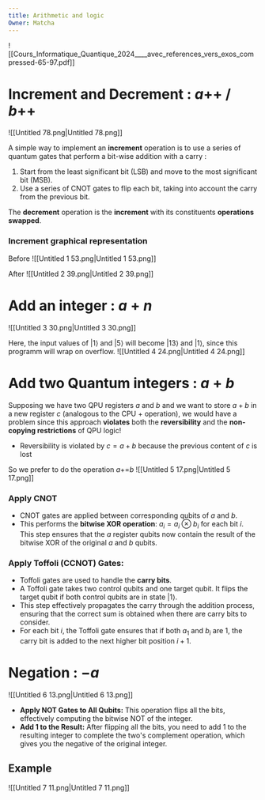 ```yaml
---
title: Arithmetic and logic
Owner: Matcha
---
```

![[Cours_Informatique_Quantique_2024____avec_references_vers_exos_compressed-65-97.pdf]]

# Increment and Decrement : $a$++ / $b$++
![[Untitled 78.png|Untitled 78.png]]

  
A simple way to implement an **increment** operation is to use a series of quantum gates that perform a bit-wise addition with a carry :
1. Start from the least significant bit (LSB) and move to the most significant bit (MSB).
2. Use a series of CNOT gates to flip each bit, taking into account the carry from the previous bit.
  
The **decrement** operation is the **increment** with its constituents **operations swapped**.
### Increment graphical representation
Before
![[Untitled 1 53.png|Untitled 1 53.png]]

After
![[Untitled 2 39.png|Untitled 2 39.png]]

  
# Add an integer : $a+n$
![[Untitled 3 30.png|Untitled 3 30.png]]

Here, the input values of $|1\rangle$ and $|5\rangle$ will become $|13\rangle$ and $|1\rangle$, since this programm will wrap on overflow.
![[Untitled 4 24.png|Untitled 4 24.png]]

  
# Add two Quantum integers : $a+b$
Supposing we have two QPU registers $a$ and $b$ and we want to store $a +b$ in a new register $c$ (analogous to the CPU + operation), we would have a problem since this approach **violates** both the **reversibility** and the **non-copying restrictions** of QPU logic!
- Reversibility is violated by $c=a+b$ because the previous content of $c$ is lost
  
So we prefer to do the operation $a$+=$b$
![[Untitled 5 17.png|Untitled 5 17.png]]

### Apply CNOT
- CNOT gates are applied between corresponding qubits of $a$ and $b$.
- This performs the **bitwise XOR operation**: $a_i=a_i\ \otimes\ b_i$ for each bit $i$.
This step ensures that the $a$ register qubits now contain the result of the bitwise XOR of the original $a$ and $b$ qubits.
### **Apply Toffoli (CCNOT) Gates:**
- Toffoli gates are used to handle the **carry bits**.
- A Toffoli gate takes two control qubits and one target qubit. It flips the target qubit if both control qubits are in state $|1\rangle$.
- This step effectively propagates the carry through the addition process, ensuring that the correct sum is obtained when there are carry bits to consider.
- For each bit $i$, the Toffoli gate ensures that if both $a_1$ and $b_i$ are 1, the carry bit is added to the next higher bit position $i+1$.
  
# Negation : $-a$
![[Untitled 6 13.png|Untitled 6 13.png]]

- **Apply NOT Gates to All Qubits:** This operation flips all the bits, effectively computing the bitwise NOT of the integer.
- **Add 1 to the Result:** After flipping all the bits, you need to add 1 to the resulting integer to complete the two's complement operation, which gives you the negative of the original integer.
  
## Example
![[Untitled 7 11.png|Untitled 7 11.png]]

